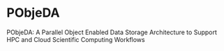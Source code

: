 # PObjeDA
PObjeDA: A Parallel Object Enabled Data Storage Architecture to Support HPC and Cloud Scientific Computing Workflows
